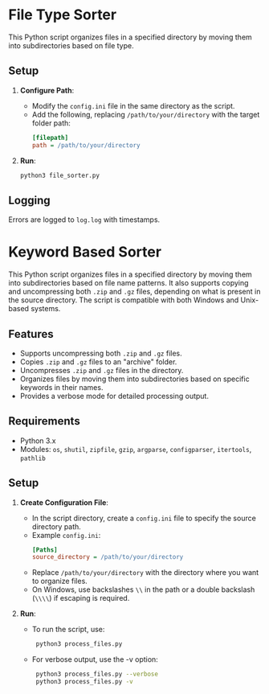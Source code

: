 # File Type Sorter 

This Python script organizes files in a specified directory by moving them into subdirectories based on file type.

## Setup

1. **Configure Path**:
   - Modify the `config.ini` file in the same directory as the script.
   - Add the following, replacing `/path/to/your/directory` with the target folder path:
     ```ini
     [filepath]
     path = /path/to/your/directory
     ```

2. **Run**:
   ```bash
   python3 file_sorter.py
   ```
   
## Logging

Errors are logged to `log.log` with timestamps.

# Keyword Based Sorter 

This Python script organizes files in a specified directory by moving them into subdirectories based on file name patterns. It also supports copying and uncompressing both `.zip` and `.gz` files, depending on what is present in the source directory. The script is compatible with both Windows and Unix-based systems.

## Features

- Supports uncompressing both `.zip` and `.gz` files.
- Copies `.zip` and `.gz` files to an "archive" folder.
- Uncompresses `.zip` and `.gz` files in the directory.
- Organizes files by moving them into subdirectories based on specific keywords in their names.
- Provides a verbose mode for detailed processing output.

## Requirements

- Python 3.x
- Modules: `os`, `shutil`, `zipfile`, `gzip`, `argparse`, `configparser`, `itertools`, `pathlib`

## Setup

1. **Create Configuration File**:
   - In the script directory, create a `config.ini` file to specify the source directory path.
   - Example `config.ini`:
     ```ini
     [Paths]
     source_directory = /path/to/your/directory
     ```
   - Replace `/path/to/your/directory` with the directory where you want to organize files.
   - On Windows, use backslashes `\\` in the path or a double backslash (`\\\\`) if escaping is required.

2. **Run**:
   - To run the script, use: 
     ```bash
      python3 process_files.py
      ```
      
   - For verbose output, use the -v option:
     ```bash
      python3 process_files.py --verbose
      python3 process_files.py -v
      ```
